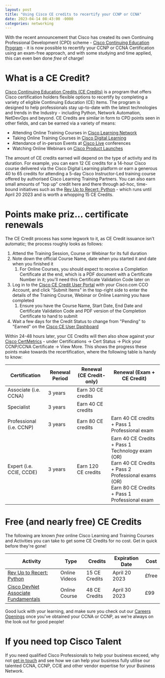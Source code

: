```yaml
---
layout: post
title: "Using Cisco CE credits to recertify your CCNP or CCNA"
date: 2023-04-14 08:43:00 -0000
categories: networking
---
```


With the recent announcement that Cisco has created its own Continuing Professional Development (CPD) scheme - [Cisco Continuing Education Program](https://www.cisco.com/c/en/us/training-events/training-certifications/training/continuing-education-program.html) - it is now possible to recertify your CCNP or CCNA Certification using an exam-free approach, and with some studying and time applied, this can even ben done _free_ of charge!

# What is a CE Credit?
[Cisco Continuing Education Credits (CE Credits)](https://ce.cisco.com/#/userDashboard) is a program that offers Cisco certification holders flexible options to recertify by completing a variety of eligible Continuing Education (CE) items. The program is designed to help professionals stay up-to-date with the latest technologies and trends in the Industry - including Python, Network Automation, NetDevOps and beyond. CE Credits are similar in form to CPD points seen in other fields, and can be earned via a variety of means:

* Attending Online Training Courses in [Cisco Learning Network](https://learningnetwork.cisco.com/s/)
* Taking Online Training Courses in [Cisco Digital Learning](https://digital-learning.cisco.com/#/login)
* Attendance of in-person Events at [Cisco Live](https://www.ciscolive.com) conferences
* Watching Online Webinars on [Cisco Product Launches](https://www.ciscolive.com)

The amount of CE credits earned will depend on the type of activity and its duration. For example, you can earn 12 CE credits for a 14-hour Cisco course delivered via the Cisco Digital Learning platform or earn a generous 40 to 65 credits for attending a 5-day Cisco Instructor-Led training course offered by authorised Cisco Learning Training Partners. You can also earn small amounts of "top up" credit here and there through ad-hoc, time-bound initiatives such as the [Rev Up to Recert: Python](https://learningnetwork.cisco.com/s/learning-plan-detail-standard?ltui__urlRecordId=a1c6e00000AUqSGAA1&ltui__urlRedirect=learning-plan-detail-standard&ccid=revup-to-recert&dtid=email&oid=revup-to-recert-python) - which runs until April 20 2023 and is worth a whopping 15 CE Credits.

# Points make priz... certificate renewals
The CE Credit process has some legwork to it, as CE Credit issuance isn't automatic; the process roughly looks as follows:

1. Attend the Training Session, Course or Webinar for its full duration
2. Note down the official Course Name, date when you started it and date when you finished it
   1. For Online Courses, you should expect to receive a Completion Certificate at the end, which is a PDF document with a Certificate Number in it; you'll need this Certificate Validation Code later on
3. Log in to the [Cisco CE Credit User Portal](https://ce.cisco.com/#/userDashboard) with your Cisco.com CCO Account, and click "Submit Items" in the top-right side to enter the details of the Training Course, Webinar or Online Learning you have completed
   1. Ensure you have the Course Name, Start Date, End Date and Certificate Validation Code and PDF version of the Completion Certificate to hand to submit
4. Wait a few days for the Credit Status to change from "Pending" to "Earned" on the [Cisco CE User Dashboard](https://ce.cisco.com/#/userDashboard)

Within 24-48 hours later, your CE Credits will then also show against your [Cisco CertMetrics](https://certmetrics.com/cisco) - under Certifications -> Cert Status -> Pick your CCNP/CCNA Certificate -> View More. This shows the progress these points make towards the recertification, where the following table is handy to know:

| Certification	| Renewal Period | Renewal (CE Credit-only) | Renewal (Exam + CE Credit) |
| ------------- | -------------- | ------------------------ | -------------------------- |
| Associate (i.e. CCNA) | 3 years |	Earn 30 CE credits	 | |
| Specialist | 3 years |	Earn 40 CE credits	|
| Professional (i.e. CCNP) | 3 years | Earn 80 CE credits |	Earn 40 CE credits + Pass 1 Professional exam |
| Expert (i.e. CCIE, CCDE) | 3 years | Earn 120 CE credits	| Earn 40 CE Credits + Pass 1 Technology exam<br />(OR)<br />Earn 40 CE Credits + Pass 2 Professional exams<br />(OR)<br />Earn 80 CE Credits + Pass 1 Professional exam |

# Free (and nearly free) CE Credits
The following are known _free_ online Cisco Learning and Training Courses and Activities you can take to get some CE Credits for no cost. Get in quick before they're gone!

| Activity | Type | Credits | Expiration Date | Cost |
| -------- | ---- | ------- | --------------- | ---- |
| [Rev Up to Recert: Python](https://learningnetwork.cisco.com/s/learning-plan-detail-standard?ltui__urlRecordId=a1c6e00000AUqSGAA1&ltui__urlRedirect=learning-plan-detail-standard&ccid=revup-to-recert&dtid=email&oid=revup-to-recert-python) | Online Videos | 15 CE Credits | April 20 2023 | £free |
| [Cisco DevNet Associate Fundamentals](https://developer.cisco.com/certification/fundamentals/) | Online Course | 48 CE Credits | April 30 2023 | £99 |

Good luck with your learning, and make sure you check out our [Careers Openings](https://www.google.com/search?q=caci+careers&ibp=htl;jobs) once you've obtained your CCNA or CCNP, as we're always on the look out for good people!

# If you need top Cisco Talent
If you need qualified Cisco Professionals to help your business exceed, why not [get in touch](https://www.caci.co.uk/contact/#contact-form) and see how we can help your business fully utilise our talented CCNA, CCNP, CCIE and other vendor expertise for your Business Network.
